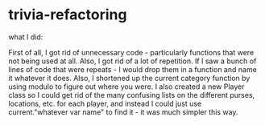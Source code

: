 # trivia-refactoring
what I did:

First of all, I got rid of unnecessary code - particularly functions that were not being used at all. Also, I got rid of a lot of repetition. If I saw a bunch of lines of code that were repeats - I would drop them in a function and name it whatever it does. Also, I shortened up the current category function by using modulo to figure out where you were. I also created a new Player class so I could get rid of the many confusing lists on the different purses, locations, etc. for each player, and instead I could just use current."whatever var name" to find it - it was much simpler this way.